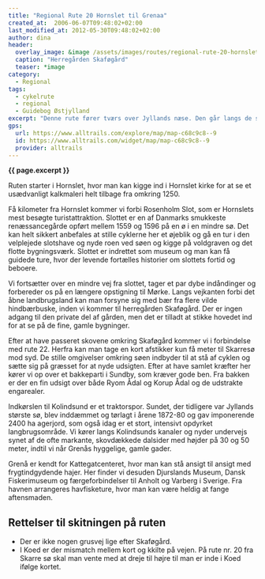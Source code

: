 ```yaml
---
title: "Regional Rute 20 Hornslet til Grenaa"
created_at:  2006-06-07T09:48:02+02:00
last_modified_at: 2012-05-30T09:48:02+02:00
author: dina
header:
  overlay_image: &image /assets/images/routes/regional-rute-20-hornslet-skarresoe.jpg
  caption: "Herregården Skaføgård"
  teaser: *image
category:
  - Regional
tags:
  - cykelrute
  - regional
  - Guidebog Østjylland
excerpt: "Denne rute fører tværs over Jyllands næse. Den går langs de stille, djurske veje og en del af ruten køres på stier. Det er højst sandsynligt, at man møder flere cyklister end bilister på turen gennem de rolige landskaber."
gps:
  url: https://www.alltrails.com/explore/map/map-c68c9c8--9
  id: https://www.alltrails.com/widget/map/map-c68c9c8--9
  provider: alltrails
---
```


**{{ page.excerpt }}**

Ruten starter i Hornslet, hvor man kan kigge ind i Hornslet kirke for at se et usædvanligt kalkmaleri helt tilbage fra omkring 1250.
 
Få kilometer fra Hornslet kommer vi forbi Rosenholm Slot, som er Hornslets mest besøgte turistattraktion. Slottet er en af Danmarks smukkeste renæssancegårde opført mellem 1559 og 1596 på en ø i en mindre sø. Det kan helt sikkert anbefales at stille cyklerne her et øjeblik og gå en tur i den velplejede slotshave og nyde roen ved søen og kigge på voldgraven og det flotte bygningsværk. Slottet er indrettet som museum og man kan få guidede ture, hvor der levende fortælles historier om slottets fortid og beboere.
 
Vi fortsætter over en mindre vej fra slottet, tager et par dybe indåndinger og forbereder os på en længere opstigning til Mørke. Langs vejkanten forbi det åbne landbrugsland kan man forsyne sig med bær fra flere vilde hindbærbuske, inden vi kommer til herregården Skaføgård. Der er ingen adgang til den private del af gården, men det er tilladt at stikke hovedet ind for at se på de fine, gamle bygninger.
 
Efter at have passeret skovene omkring Skaføgård kommer vi i forbindelse med rute 22. Herfra kan man tage en kort afstikker kun få meter til Skarresø mod syd. De stille omgivelser omkring søen indbyder til at stå af cyklen og sætte sig på græsset for at nyde udsigten. Efter at have samlet kræfter her kører vi op over et bakkeparti i Sundby, som kræver gode ben. Fra bakken er der en fin udsigt over både Ryom Ådal og Korup Ådal og de udstrakte engarealer.
 
Indkørslen til Kolindsund er et traktorspor. Sundet, der tidligere var Jyllands største sø, blev inddæmmet og tørlagt i årene 1872-80 og gav imponerende 2400 ha agerjord, som også idag er et stort, intensivt opdyrket langbrugsområde. Vi kører langs Kolindsunds kanaler og nyder undervejs synet af de ofte markante, skovdækkede dalsider med højder på 30 og 50 meter, indtil vi når Grenås hyggelige, gamle gader.

Grenå er kendt for Kattegatcenteret, hvor man kan stå ansigt til ansigt med frygtindgydende hajer. Her finder vi desuden Djurslands Museum, Dansk Fiskerimuseum og færgeforbindelser til Anholt og Varberg i Sverige. Fra havnen arrangeres havfisketure, hvor man kan være heldig at fange aftensmaden.

## Rettelser til skitningen på ruten

- Der er ikke nogen grusvej lige efter Skaføgård.
- I Koed er der mismatch mellem kort og kkilte på vejen. På rute nr. 20 fra Skarre sø skal man vente med at dreje til højre til man er inde i Koed ifølge kortet.
